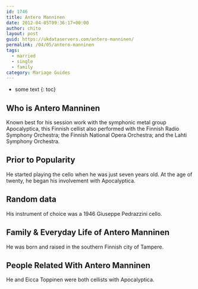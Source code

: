 ```yaml
---
id: 1746
title: Antero Manninen
date: 2012-04-05T09:36:17+00:00
author: chito
layout: post
guid: https://ukdataservers.com/antero-manninen/
permalink: /04/05/antero-manninen  
tags:
  - married
  - single
  - family
category: Mariage Guides
---
```


* some text
{: toc}


## Who is  Antero Manninen
                  
                  
                  
Known best for his session work with the symphonic metal group Apocalyptica, this Finnish cellist also performed with the Finnish Radio Symphony Orchestra; the Finnish National Opera Orchestra; and the Lahti Symphony Orchestra.
                  
                
                
                
## Prior to Popularity 
                  
                  
                  
He started playing the cello when he was just seven years old. At the age of twenty, he began his involvement with Apocalyptica.
                  
                
                
                
## Random data 
                  
                  
                  
His instrument of choice was a 1946 Giuseppe Pedrazzini cello.
                  
                
                
                
## Family & Everyday Life of Antero Manninen
                  
                  
                  
He was born and raised in the southern Finnish city of Tampere.
                  
                
                
                
## People Related With  Antero Manninen
                  
                  
                  
He and Eicca Toppinen were both cellists with Apocalyptica.
                  
                
              
            
          
          
          
    
    
  
